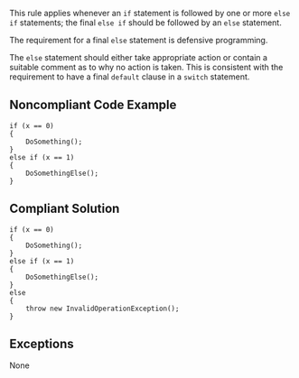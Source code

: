 This rule applies whenever an `if` statement is followed by one or more `else if` statements; the final `else if` should be followed by an `else` statement.
 
The requirement for a final `else` statement is defensive programming.
 
The `else` statement should either take appropriate action or contain a suitable comment as to why no action is taken. This is consistent with the requirement to have a final `default` clause in a `switch` statement.
 
## Noncompliant Code Example

    if (x == 0)
    {
        DoSomething();
    }
    else if (x == 1)
    {
        DoSomethingElse();
    }

## Compliant Solution

    if (x == 0)
    {
        DoSomething();
    }
    else if (x == 1)
    {
        DoSomethingElse();
    }
    else
    {
        throw new InvalidOperationException();
    }

## Exceptions
 
None